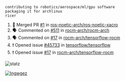 ```
contributing to robotics/aerospace/ml/gpu software
packaging it for archlinux
ricer
```

<!--START_SECTION:activity-->
1. 🎉 Merged PR [#1](https://github.com/ros-noetic-arch/ros-noetic-xacro/pull/1) in [ros-noetic-arch/ros-noetic-xacro](https://github.com/ros-noetic-arch/ros-noetic-xacro)
2. 🗣 Commented on [#511](https://github.com/rocm-arch/rocm-arch/issues/511) in [rocm-arch/rocm-arch](https://github.com/rocm-arch/rocm-arch)
3. 🗣 Commented on [#17](https://github.com/rocm-arch/tensorflow-rocm/issues/17) in [rocm-arch/tensorflow-rocm](https://github.com/rocm-arch/tensorflow-rocm)
4. ❗️ Opened issue [#45733](https://github.com/tensorflow/tensorflow/issues/45733) in [tensorflow/tensorflow](https://github.com/tensorflow/tensorflow)
5. ❗️ Opened issue [#17](https://github.com/rocm-arch/tensorflow-rocm/issues/17) in [rocm-arch/tensorflow-rocm](https://github.com/rocm-arch/tensorflow-rocm)
<!--END_SECTION:activity-->


![statz](https://github-readme-stats.vercel.app/api?username=acxz&include_all_commits=true&show_icons=true)

[![lngwgez](https://github-readme-stats.vercel.app/api/top-langs/?username=acxz&layout=compact)](https://github.com/acxz/github-readme-stats)


<!--
**acxz/acxz** is a ✨ _special_ ✨ repository because its `README.md` (this file) appears on your GitHub profile.

Here are some ideas to get you started:

- 🔭 I’m currently working on ...
- 🌱 I’m currently learning ...
- 👯 I’m looking to collaborate on ...
- 🤔 I’m looking for help with ...
- 💬 Ask me about ...
- 📫 How to reach me: ...
- 😄 Pronouns: ...
- ⚡ Fun fact: ...
-->
